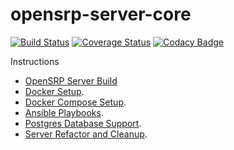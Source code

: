 # opensrp-server-core
[![Build Status](https://travis-ci.org/OpenSRP/opensrp-server-core.svg?branch=master)](https://travis-ci.org/OpenSRP/opensrp-server-core) [![Coverage Status](https://coveralls.io/repos/github/OpenSRP/opensrp-server-core/badge.svg?branch=master)](https://coveralls.io/github/OpenSRP/opensrp-server-core?branch=master) [![Codacy Badge](https://api.codacy.com/project/badge/Grade/97b0f387f0fa484caffea641f4762fbe)](https://www.codacy.com/app/OpenSRP/opensrp-server-core?utm_source=github.com&amp;utm_medium=referral&amp;utm_content=OpenSRP/opensrp-server-core&amp;utm_campaign=Badge_Grade)

Instructions

* [OpenSRP Server Build](https://smartregister.atlassian.net/wiki/display/Documentation/OpenSRP+Server+Build) 
* [Docker Setup](https://smartregister.atlassian.net/wiki/display/Documentation/Docker+Setup).
* [Docker Compose Setup](https://smartregister.atlassian.net/wiki/spaces/Documentation/pages/52690976/Docker+Compose+Setup).
* [Ansible Playbooks](https://smartregister.atlassian.net/wiki/spaces/Documentation/pages/540901377/Ansible+Playbooks).
* [Postgres Database Support](https://smartregister.atlassian.net/wiki/spaces/Documentation/pages/251068417/Postgres+Database+Support+as+Main+Datastore).
* [Server Refactor and Cleanup](https://smartregister.atlassian.net/wiki/spaces/Documentation/pages/562659330/OpenSRP+Server+Refactor+and+Clean+up).
